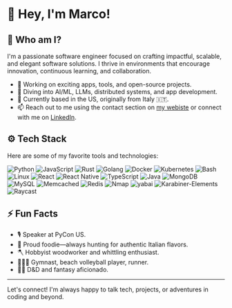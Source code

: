 # 👋 Hey, I'm Marco!

## 🚀 Who am I?
I'm a passionate software engineer focused on crafting impactful, scalable, and elegant software solutions. I thrive in environments that encourage innovation, continuous learning, and collaboration.

- 🔭 Working on exciting apps, tools, and open-source projects.
- 🌱 Diving into AI/ML, LLMs, distributed systems, and app development.
- 📍 Currently based in the US, originally from Italy 🇮🇹.
- 📫 Reach out to me using the contact section on [my webiste](https://mmmarco.com) or connect with me on [LinkedIn](https://www.linkedin.com/in/montaltomonellamarco/).

## ⚙️ Tech Stack
Here are some of my favorite tools and technologies:

![Python](https://img.shields.io/badge/-Python-3776AB?logo=python&logoColor=white)
![JavaScript](https://img.shields.io/badge/-JavaScript-F7DF1E?logo=javascript&logoColor=black)
![Rust](https://img.shields.io/badge/-Rust-000000?logo=rust&logoColor=white)
![Golang](https://img.shields.io/badge/-Go-00ADD8?logo=go&logoColor=white)
![Docker](https://img.shields.io/badge/-Docker-2496ED?logo=docker&logoColor=white)
![Kubernetes](https://img.shields.io/badge/-Kubernetes-326CE5?logo=kubernetes&logoColor=white)
![Bash](https://img.shields.io/badge/-Bash-4EAA25?logo=gnu-bash&logoColor=white)
![Linux](https://img.shields.io/badge/-Linux-FCC624?logo=linux&logoColor=black)
![React](https://img.shields.io/badge/-React-61DAFB?logo=react&logoColor=black)
![React Native](https://img.shields.io/badge/-React_Native-61DAFB?logo=react&logoColor=black)
![TypeScript](https://img.shields.io/badge/-TypeScript-3178C6?logo=typescript&logoColor=white)
![Java](https://img.shields.io/badge/-Java-007396?logo=java&logoColor=white)
![MongoDB](https://img.shields.io/badge/-MongoDB-47A248?logo=mongodb&logoColor=white)
![MySQL](https://img.shields.io/badge/-MySQL-4479A1?logo=mysql&logoColor=white)
![Memcached](https://img.shields.io/badge/-Memcached-000000?logo=memcached&logoColor=white)
![Redis](https://img.shields.io/badge/-Redis-DC382D?logo=redis&logoColor=white)
![Nmap](https://img.shields.io/badge/-Nmap-4D4D4D?logo=nmap&logoColor=white)
![yabai](https://img.shields.io/badge/-yabai-121212?logo=apple&logoColor=white)
![Karabiner-Elements](https://img.shields.io/badge/-Karabiner_Elements-000000?logo=apple&logoColor=white)
![Raycast](https://img.shields.io/badge/-Raycast-FF6363?logo=raycast&logoColor=white)

## ⚡ Fun Facts
- 🎙️ Speaker at PyCon US.
- 🍝 Proud foodie—always hunting for authentic Italian flavors.
- 🪓 Hobbyist woodworker and whittling enthusiast.
- 🤸🏻‍♂️ Gymnast, beach volleyball player, runner.
- 🧙‍♂️ D&D and fantasy aficionado.

---

Let's connect! I'm always happy to talk tech, projects, or adventures in coding and beyond.

<!---
MarcoMontaltoMonella/MarcoMontaltoMonella is a ✨ special ✨ repository because its `README.md` (this file) appears on your GitHub profile.
You can click the Preview link to take a look at your changes.
--->
